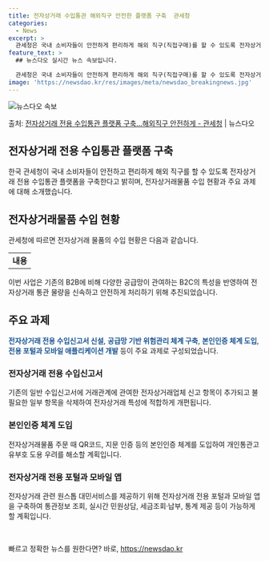 ```yaml
---
title: 전자상거래 수입통관 해외직구 안전한 플랫폼 구축  관세청
categories:
  - News
excerpt: >
  관세청은 국내 소비자들이 안전하게 편리하게 해외 직구(직접구매)를 할 수 있도록 전자상거래 전용 수입통관 플…
feature_text: >
  ## 뉴스다오 실시간 뉴스 속보입니다.

  관세청은 국내 소비자들이 안전하게 편리하게 해외 직구(직접구매)를 할 수 있도록 전자상거래 전용 수입통관 플…
image: 'https://newsdao.kr/res/images/meta/newsdao_breakingnews.jpg'
---
```


![뉴스다오 속보](https://newsdao.kr/res/images/meta/newsdao_breakingnews.jpg)

<p>출처: <a href="https://newsdao.kr/2978" rel="dofollow">전자상거래 전용 수입통관 플랫폼 구축…해외직구 안전하게 - 관세청</a> | 뉴스다오</p>

<h2 data-ke-size="size26">전자상거래 전용 수입통관 플랫폼 구축</h2>
<p data-ke-size="size16">한국 관세청이 국내 소비자들이 안전하고 편리하게 해외 직구를 할 수 있도록 전자상거래 전용 수입통관 플랫폼을 구축한다고 밝히며, 전자상거래물품 수입 현황과 주요 과제에 대해 소개했습니다.</p>

<h2 data-ke-size="size24">전자상거래물품 수입 현황</h2>
<p data-ke-size="size16">관세청에 따르면 전자상거래 물품의 수입 현황은 다음과 같습니다.</p>
<table>
   <tr>
      <td style="text-align: center; height: 17px;"><b>내용</b></td>
   </tr>
</table>
<p data-ke-size="size16">이번 사업은 기존의 B2B에 비해 다양한 공급망이 관여하는 B2C의 특성을 반영하여 전자상거래 통관 물량을 신속하고 안전하게 처리하기 위해 추진되었습니다.</p>

<h2 data-ke-size="size24">주요 과제</h2>
<p data-ke-size="size16"><b><span style="color: #1a5490;">전자상거래 전용 수입신고서 신설</span></b>, <b><span style="color: #1a5490;">공급망 기반 위험관리 체계 구축</span></b>, <b><span style="color: #1a5490;">본인인증 체계 도입</span></b>, <b><span style="color: #1a5490;">전용 포털과 모바일 애플리케이션 개발</span></b> 등이 주요 과제로 구성되었습니다.</p>

<h3 data-ke-size="size22">전자상거래 전용 수입신고서</h3>
<p data-ke-size="size16">기존의 일반 수입신고서에 거래관계에 관여한 전자상거래업체 신고 항목이 추가되고 불필요한 일부 항목을 삭제하여 전자상거래 특성에 적합하게 개편됩니다.</p>

<h3 data-ke-size="size22">본인인증 체계 도입</h3>
<p data-ke-size="size16">전자상거래물품 주문 때 QR코드, 지문 인증 등의 본인인증 체계를 도입하여 개인통관고유부호 도용 우려를 해소할 계획입니다.</p>

<h3 data-ke-size="size22">전자상거래 전용 포털과 모바일 앱</h3>
<p data-ke-size="size16">전자상거래 관련 원스톱 대민서비스를 제공하기 위해 전자상거래 전용 포털과 모바일 앱을 구축하여 통관정보 조회, 실시간 민원상담, 세금조회·납부, 통계 제공 등이 가능하게 할 계획입니다.</p>

<p data-ke-size="size16">&nbsp;</p> 

빠르고 정확한 뉴스를 원한다면? 바로, <a href="https://newsdao.kr" rel="dofollow">https://newsdao.kr</a>


    
